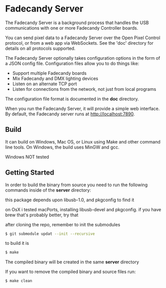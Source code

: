 Fadecandy Server
================

The Fadecandy Server is a background process that handles the USB communications with one or more Fadecandy Controller boards.

You can send pixel data to a Fadecandy Server over the Open Pixel Control protocol, or from a web app via WebSockets. See the 'doc' directory for details on all protocols supported.

The Fadecandy Server optionally takes configuration options in the form of a JSON config file. Configuration files allow you to do things like:

* Support multiple Fadecandy boards
* Mix Fadecandy and DMX lighting devices
* Listen on an alternate TCP port
* Listen for connections from the network, not just from local programs

The configuration file format is documented in the **doc** directory.

When you run the Fadecandy Server, it will provide a simple web interface. By default, the Fadecandy server runs at [http://localhost:7890](http://localhost:7890).

Build
-----

It can build on Windows, Mac OS, or Linux using Make and other command line tools. On Windows, the build uses MinGW and gcc.

Windows NOT tested


Getting Started
---------------

In order to build the binary from source you need to run the following commands inside of the **server** directory:

this package depends upon libusb-1.0, and pkgconfig to find it

on OsX i tested macPorts, installing libusb-devel and pkgconfig.
if you have brew that's probably better, try that

after cloning the repo, remember to init the submodules
```bash
$ git submodule updat --init --recursive
```
to build it is
```bash
$ make
```

The compiled binary will be created in the same **server** directory

If you want to remove the compiled binary and source files run:

```bash
$ make clean
```
